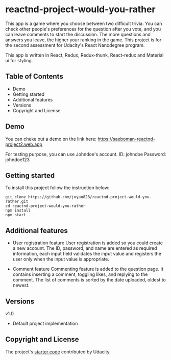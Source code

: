 # reactnd-project-would-you-rather

This app is a game where you choose between two difficult trivia. You can check other people's preferences for the question after you vote, and you can leave comments to start the discussion. The more questions and answers you leave, the higher your ranking in the game. This project is for the second assessment for Udacity's React Nanodegree program.

This app is written in React, Redux, Redux-thunk, React-redux and Material ui for styling.

## Table of Contents

- Demo
- Getting started
- Additional features
- Versions
- Copyright and License

## Demo

You can cheke out a demo on the link here:
https://saeboman-reactnd-project2.web.app

For testing purpose, you can use Johndoe's account.
ID: johndoe
Password: johndoe123

## Getting started

To install this project follow the instruction below:

```
git clone https://github.com/joyan828/reactnd-project-would-you-rather.git
cd reactnd-project-would-you-rather
npm install
npm start
```

## Additional features

- User registration feature
  User registration is added so you could create a new account. The ID, password, and name are entered as required information, each input field validates the input value and registers the user only when the input value is appropriate.

- Comment feature
  Commenting feature is added to the question page. It contains inserting a comment, toggling likes, and replying to the comment. The list of comments is sorted by the date uploaded, oldest to newest.

## Versions

v1.0

- Default project implementation

## Copyright and License

The project's [starter code](https://github.com/udacity/reactnd-project-would-you-rather-starter.git) contributed by Udacity.
